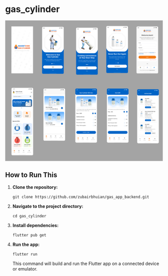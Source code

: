 # gas_cylinder

<img src="./assets/gitHub/banner.png" alt="Alt text">

## How to Run This

1. **Clone the repository:**

    ```
    git clone https://github.com/zubairbhuian/gas_app_backend.git
    ```

2. **Navigate to the project directory:**

    ```
    cd gas_cylinder
    ```

3. **Install dependencies:**

    ```
    flutter pub get
    ```

4. **Run the app:**

    ```
    flutter run 
    ```

   This command will build and run the Flutter app on a connected device or emulator.
